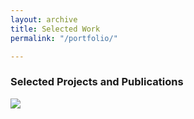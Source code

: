 ```yaml
---
layout: archive
title: Selected Work
permalink: "/portfolio/"

---
```

<h3 class="post-link">Selected Projects and Publications</h3>

![](/v1588073010/IMG_0326_yrbxvw.jpg)